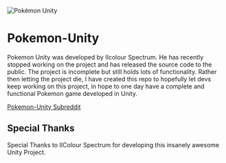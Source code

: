 ![Pokémon Unity](http://i.imgur.com/SOhSR1q.png)
# Pokemon-Unity

Pokemon Unity was developed by IIcolour Spectrum. He has recently stopped working on the project and has released the source code to the public. The project is incomplete but still holds lots of functionality. Rather then letting the project die, I have created this repo to hopefully let devs keep working on this project, in hope to one day have a complete and functional Pokemon game developed in Unity.


[Pokemon-Unity Subreddit](https://www.reddit.com/r/PokemonUnity/)


## Special Thanks
Special Thanks to IIColour Spectrum for developing this insanely awesome Unity Project.



